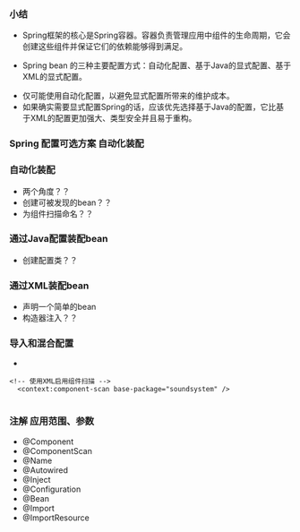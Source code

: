 ### 小结
>
- Spring框架的核心是Spring容器。容器负责管理应用中组件的生命周期，它会创建这些组件并保证它们的依赖能够得到满足。
>
- Spring bean 的三种主要配置方式：自动化配置、基于Java的显式配置、基于XML的显式配置。
>
- 仅可能使用自动化配置，以避免显式配置所带来的维护成本。
- 如果确实需要显式配置Spring的话，应该优先选择基于Java的配置，它比基于XML的配置更加强大、类型安全并且易于重构。
>
### Spring 配置可选方案 自动化装配
>
### 自动化装配
- 两个角度？？
- 创建可被发现的bean？？
- 为组件扫描命名？？
>
### 通过Java配置装配bean
- 创建配置类？？
>

### 通过XML装配bean
- 声明一个简单的bean
- 构造器注入？？
>
### 导入和混合配置
- 
>
```
<!-- 使用XML启用组件扫描 -->	
  <context:component-scan base-package="soundsystem" />
  
```
>
### 注解 应用范围、参数
- @Component
- @ComponentScan
- @Name
- @Autowired
- @Inject
- @Configuration 
- @Bean
- @Import
- @ImportResource
>


